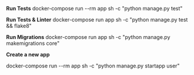 **Run Tests**
docker-compose run --rm app sh -c "python manage.py test"

**Run Tests & Linter**
docker-compose run app sh -c "python manage.py test && flake8"

**Run Migrations**
docker-compose run app sh -c "python manage.py makemigrations core"

**Create a new app**
<!-- Example for a user app -->
docker-compose run --rm app sh -c "python manage.py startapp user"